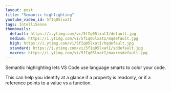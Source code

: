 ```yaml
---
layout: post
title: "Semantic highlighting"
youtube_video_id: 5fIq05lxatI
tags: IntelliSense
thumbnails:
  default: https://i.ytimg.com/vi/5fIq05lxatI/default.jpg
  medium: https://i.ytimg.com/vi/5fIq05lxatI/mqdefault.jpg
  high: https://i.ytimg.com/vi/5fIq05lxatI/hqdefault.jpg
  standard: https://i.ytimg.com/vi/5fIq05lxatI/sddefault.jpg
  maxres: https://i.ytimg.com/vi/5fIq05lxatI/maxresdefault.jpg
---
```


Semantic highlighting lets VS Code use language smarts to color your code.

This can help you identify at a glance if a property is readonly, or if a reference points to a value vs a function.
